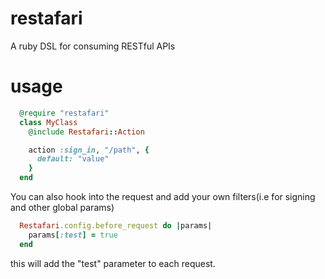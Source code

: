 restafari
=========

A ruby DSL for consuming RESTful APIs


usage
========

```ruby
  @require "restafari"
  class MyClass
    @include Restafari::Action

    action :sign_in, "/path", {
      default: "value"
    }
  end
```

You can also hook into the request and add your own filters(i.e for signing and other global params)

```ruby
  Restafari.config.before_request do |params|
    params[:test] = true
  end
```

this will add the "test" parameter to each request.